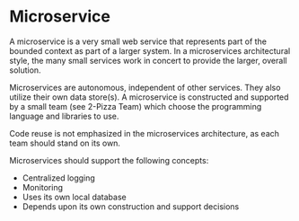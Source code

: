 # Microservice

A microservice is a very small web service that represents part of the bounded context as part of a larger system. In a microservices architectural style, the many small services work in concert to provide the larger, overall solution.

Microservices are autonomous, independent of other services. They also utilize their own data store(s). A microservice is constructed and supported by a small team (see 2-Pizza Team) which choose the programming language and libraries to use.

Code reuse is not emphasized in the microservices architecture, as each team should stand on its own.

Microservices should support the following concepts:
* Centralized logging
* Monitoring
* Uses its own local database
* Depends upon its own construction and support decisions
